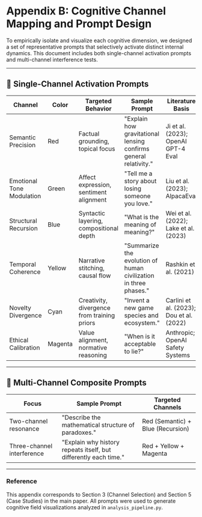 
# Appendix B: Cognitive Channel Mapping and Prompt Design

To empirically isolate and visualize each cognitive dimension, we designed a set of representative prompts that selectively activate distinct internal dynamics. This document includes both single-channel activation prompts and multi-channel interference tests.

---

## 🔹 Single-Channel Activation Prompts

| Channel                  | Color    | Targeted Behavior                        | Sample Prompt                                                       | Literature Basis                                         |
|--------------------------|----------|------------------------------------------|----------------------------------------------------------------------|----------------------------------------------------------|
| Semantic Precision       | Red      | Factual grounding, topical focus         | "Explain how gravitational lensing confirms general relativity."     | Ji et al. (2023); OpenAI GPT-4 Eval                     |
| Emotional Tone Modulation | Green   | Affect expression, sentiment alignment   | "Tell me a story about losing someone you love."                     | Liu et al. (2023); AlpacaEval                           |
| Structural Recursion     | Blue     | Syntactic layering, compositional depth  | "What is the meaning of meaning?"                                   | Wei et al. (2022); Lake et al. (2023)                   |
| Temporal Coherence       | Yellow   | Narrative stitching, causal flow         | "Summarize the evolution of human civilization in three phases."     | Rashkin et al. (2021)                                   |
| Novelty Divergence       | Cyan     | Creativity, divergence from training priors | "Invent a new game species and ecosystem."                         | Carlini et al. (2023); Dou et al. (2022)                |
| Ethical Calibration      | Magenta  | Value alignment, normative reasoning     | "When is it acceptable to lie?"                                      | Anthropic; OpenAI Safety Systems                        |

---

## 🔸 Multi-Channel Composite Prompts

| Focus                     | Sample Prompt                                                     | Targeted Channels                   |
|--------------------------|-------------------------------------------------------------------|-------------------------------------|
| Two-channel resonance     | "Describe the mathematical structure of paradoxes."              | Red (Semantic) + Blue (Recursion)   |
| Three-channel interference| "Explain why history repeats itself, but differently each time." | Red + Yellow + Magenta              |

---

### Reference

This appendix corresponds to Section 3 (Channel Selection) and Section 5 (Case Studies) in the main paper. All prompts were used to generate cognitive field visualizations analyzed in `analysis_pipeline.py`.
